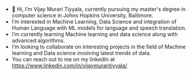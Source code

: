 - 👋 Hi, I’m Vijay Murari Tiyyala, currently pursuing my master's degree in computer science in Johns Hopkins University, Baltimore.
-  I’m interested in Machine Learning, Data Science and integration of Human Language with ML models for language and speech translation.
-  I’m currently learning Machine learning and data science along with advanced algorithms.
-  I’m looking to collaborate on interesting projects in the field of Machine learning and Data science involving latest trends of data.
-  You can reach out to me on my linkedIn at https://www.linkedin.com/in/vijaymuraritiyyala/

<!---
iMvijay23/iMvijay23 is a ✨ special ✨ repository because its `README.md` (this file) appears on your GitHub profile.
You can click the Preview link to take a look at your changes.
--->
